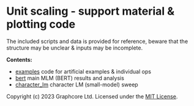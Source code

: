 # Unit scaling - support material & plotting code

The included scripts and data is provided for reference, beware that the structure may be unclear & inputs may be incomplete.

**Contents:**

 - [examples](examples) code for artificial examples & individual ops
 - [bert](bert) main MLM (BERT) results and analysis
 - [character_lm](character_lm) character LM (small-model) sweep

Copyright (c) 2023 Graphcore Ltd. Licensed under the [MIT License](LICENSE).
